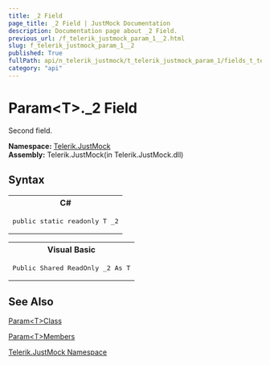 ```yaml
---
title: _2 Field
page_title: _2 Field | JustMock Documentation
description: Documentation page about _2 Field.
previous_url: /f_telerik_justmock_param_1__2.html
slug: f_telerik_justmock_param_1__2
published: True
fullPath: api/n_telerik_justmock/t_telerik_justmock_param_1/fields_t_telerik_justmock_param_1/f_telerik_justmock_param_1__2
category: "api"
---
```


# Param&lt;T&gt;._2 Field



Second field.


 **Namespace:**  [Telerik.JustMock](n_telerik_justmock) <br> **Assembly:** Telerik.JustMock(in Telerik.JustMock.dll)
## Syntax


<div id="syntaxCodeBlocks" class="code"><span codeLanguage="CSharp"><table><tr><th>C#</th></tr><tr><td><pre xml:space="preserve"><span class="keyword">public</span> <span class="keyword">static</span> <span class="keyword">readonly</span> T <span class="identifier">_2</span></pre></td></tr></table></span><span codeLanguage="VisualBasicDeclaration"><table><tr><th>Visual Basic</th></tr><tr><td><pre xml:space="preserve"><span class="keyword">Public</span> <span class="keyword">Shared</span> <span class="keyword">ReadOnly</span> <span class="identifier">_2</span> <span class="keyword">As</span> T</pre></td></tr></table></span></div>


## See Also



 [Param&lt;T&gt;Class](t_telerik_justmock_param_1) 

 [Param&lt;T&gt;Members](allmembers_t_telerik_justmock_param_1) 

 [Telerik.JustMock Namespace](n_telerik_justmock) 



